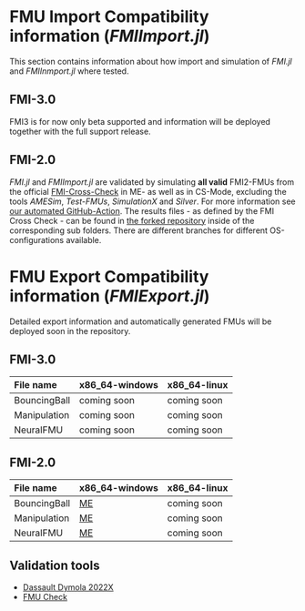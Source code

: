 # FMU Import Compatibility information (*FMIImport.jl*) 
This section contains information about how import and simulation of *FMI.jl* and *FMIInmport.jl* where tested.

## FMI-3.0
FMI3 is for now only beta supported and information will be deployed together with the full support release.

## FMI-2.0
*FMI.jl* and *FMIImport.jl* are validated by simulating **all valid** FMI2-FMUs from the official [FMI-Cross-Check](https://github.com/modelica/fmi-cross-check) in ME- as well as in CS-Mode, excluding the tools *AMESim*, *Test-FMUs*, *SimulationX* and *Silver*.
For more information see [our automated GitHub-Action](https://github.com/ThummeTo/FMI.jl/tree/main/cross_checks). The results files - as defined by the FMI Cross Check - can be found in [the forked repository](https://github.com/ThummeTo/fmi-cross-check/tree/master) inside of the corresponding sub folders. 
There are different branches for different OS-configurations available.

# FMU Export Compatibility information (*FMIExport.jl*) 
Detailed export information and automatically generated FMUs will be deployed soon in the repository.

## FMI-3.0
| **File name** | **x86_64-windows** |  **x86_64-linux** | 
| :--- | --- | --- |
| BouncingBall | coming soon | coming soon |
| Manipulation | coming soon | coming soon |
| NeuralFMU | coming soon | coming soon |

## FMI-2.0
| **File name** | **x86_64-windows** |  **x86_64-linux** | 
| :--- | --- | --- |
| BouncingBall | [ME](https://github.com/ThummeTo/FMIExport.jl/tree/main/examples/FMI2/BouncingBall) | coming soon |
| Manipulation | [ME](https://github.com/ThummeTo/FMIExport.jl/tree/main/examples/FMI2/Manipulation) | coming soon |
| NeuralFMU | [ME](https://github.com/ThummeTo/FMIExport.jl/tree/main/examples/FMI2/NeuralFMU) | coming soon |

## Validation tools
- [Dassault Dymola 2022X](https://www.3ds.com/products/catia/dymola)
- [FMU Check](https://fmu-check.herokuapp.com/)